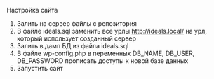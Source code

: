 Настройка сайта
1. Залить на сервер файлы с репозитория
2. В файле ideals.sql заменить все урлы http://ideals.local/ на урл, который использует созданный сервер
3. Залить в дамп БД из файла ideals.sql
4. В файле wp-config.php в переменных DB_NAME, DB_USER, DB_PASSWORD прописать доступы к новой базе данных
5. Запустить сайт